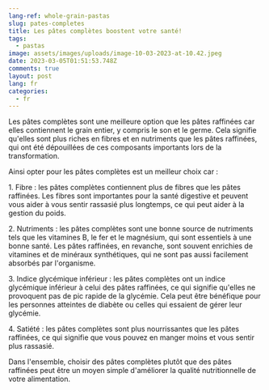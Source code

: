 ```yaml
---
lang-ref: whole-grain-pastas
slug: pates-completes
title: Les pâtes complètes boostent votre santé!
tags:
  - pastas
image: assets/images/uploads/image-10-03-2023-at-10.42.jpeg
date: 2023-03-05T01:51:53.748Z
comments: true
layout: post
lang: fr
categories:
  - fr
---
```

Les pâtes complètes sont une meilleure option que les pâtes raffinées car elles contiennent le grain entier, y compris le son et le germe. Cela signifie qu'elles sont plus riches en fibres et en nutriments que les pâtes raffinées, qui ont été dépouillées de ces composants importants lors de la transformation.

Ainsi opter pour les pâtes complètes est un meilleur choix car :

1. Fibre : les pâtes complètes contiennent plus de fibres que les pâtes raffinées. Les fibres sont importantes pour la santé digestive et peuvent vous aider à vous sentir rassasié plus longtemps, ce qui peut aider à la gestion du poids.

2. Nutriments : les pâtes complètes sont une bonne source de nutriments tels que les vitamines B, le fer et le magnésium, qui sont essentiels à une bonne santé. Les pâtes raffinées, en revanche, sont souvent enrichies de vitamines et de minéraux synthétiques, qui ne sont pas aussi facilement absorbés par l'organisme.

3. Indice glycémique inférieur : les pâtes complètes ont un indice glycémique inférieur à celui des pâtes raffinées, ce qui signifie qu'elles ne provoquent pas de pic rapide de la glycémie. Cela peut être bénéfique pour les personnes atteintes de diabète ou celles qui essaient de gérer leur glycémie.

4. Satiété : les pâtes complètes sont plus nourrissantes que les pâtes raffinées, ce qui signifie que vous pouvez en manger moins et vous sentir plus rassasié.

Dans l'ensemble, choisir des pâtes complètes plutôt que des pâtes raffinées peut être un moyen simple d'améliorer la qualité nutritionnelle de votre alimentation.